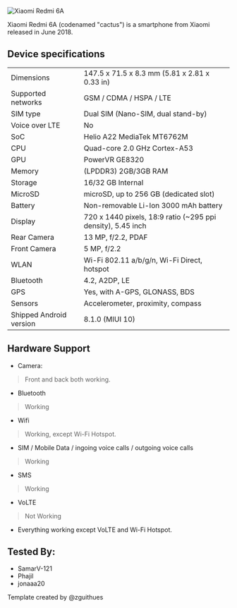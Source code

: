 ![Xiaomi Redmi 6A](https://cdn2.gsmarena.com/vv/pics/xiaomi/xiaomi-redmi-6a-2.jpg)

Xiaomi Redmi 6A (codenamed "cactus") is a smartphone from Xiaomi released in June 2018.

## Device specifications

|                         |                                                                       |
| ----------------------- | :-------------------------------------------------------------------- |
| Dimensions              | 147.5 x 71.5 x 8.3 mm (5.81 x 2.81 x 0.33 in)                         |
| Supported networks      | GSM / CDMA / HSPA / LTE                                               |
| SIM type                | Dual SIM (Nano-SIM, dual stand-by)                                    |
| Voice over LTE          | No                                                                   |
| SoC                     | Helio A22 MediaTek MT6762M                                            |
| CPU                     | Quad-core 2.0 GHz Cortex-A53                                          |
| GPU                     | PowerVR GE8320                                                        |
| Memory                  | (LPDDR3) 2GB/3GB RAM                                                  |
| Storage                 | 16/32 GB Internal                                                     |
| MicroSD                 | microSD, up to 256 GB (dedicated slot)                                |
| Battery                 | Non-removable Li-Ion 3000 mAh battery                                 |
| Display                 | 720 x 1440 pixels, 18:9 ratio (~295 ppi density), 5.45 inch           |
| Rear Camera             | 13 MP, f/2.2, PDAF                                                    |
| Front Camera            | 5 MP, f/2.2                                                           |
| WLAN                    | Wi-Fi 802.11 a/b/g/n, Wi-Fi Direct, hotspot                           |
| Bluetooth               | 4.2, A2DP, LE                                                         |
| GPS                     | Yes, with A-GPS, GLONASS, BDS                                         |
| Sensors                 | Accelerometer, proximity, compass                                     |
| Shipped Android version | 8.1.0 (MIUI 10)                                                        |

## Hardware Support

* Camera:
> Front and back both working.

* Bluetooth
> Working

* Wifi
> Working, except Wi-Fi Hotspot.

* SIM / Mobile Data / ingoing voice calls / outgoing voice calls
> Working

* SMS
> Working

* VoLTE
> Not Working

* Everything working
except VoLTE and Wi-Fi Hotspot.

## Tested By:
* SamarV-121
* Phajil
* jonaaa20

Template created by @zguithues